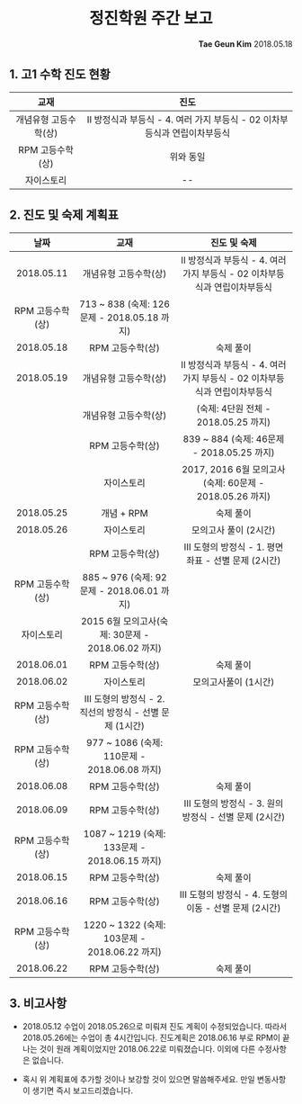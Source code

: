 <h1 style="text-align:center">정진학원 주간 보고</h1>
<p style="text-align:right"><b>Tae Geun Kim</b>
2018.05.18</p>

## 1. 고1 수학 진도 현황

교재 | 진도
:--: | :--:
개념유형 고등수학(상) | Ⅱ 방정식과 부등식 - 4. 여러 가지 부등식 - 02 이차부등식과 연립이차부등식
RPM 고등수학(상) | 위와 동일
자이스토리 | --

## 2. 진도 및 숙제 계획표

날짜 | 교재 | 진도 및 숙제
:--: | :--: | :--:
2018.05.11 | 개념유형 고등수학(상) | Ⅱ 방정식과 부등식 - 4. 여러 가지 부등식 - 02 이차부등식과 연립이차부등식
  | RPM 고등수학(상) | 713 ~ 838 (숙제: 126문제 - 2018.05.18 까지) 
2018.05.18 | RPM 고등수학(상) | 숙제 풀이
2018.05.19 | 개념유형 고등수학(상) | Ⅱ 방정식과 부등식 - 4. 여러 가지 부등식 - 02 이차부등식과 연립이차부등식
	| 개념유형 고등수학(상) | (숙제: 4단원 전체 - 2018.05.25 까지)
	| RPM 고등수학(상) | 839 ~ 884 (숙제: 46문제 - 2018.05.25 까지)
	| 자이스토리 | 2017, 2016 6월 모의고사(숙제: 60문제 - 2018.05.26 까지)
2018.05.25 | 개념 + RPM | 숙제 풀이
2018.05.26 | 자이스토리 | 모의고사 풀이 (2시간)
	| RPM 고등수학(상) | Ⅲ 도형의 방정식 - 1. 평면 좌표 - 선별 문제 (2시간)
  | RPM 고등수학(상) | 885 ~ 976 (숙제: 92문제 - 2018.06.01 까지)
  | 자이스토리 | 2015 6월 모의고사(숙제: 30문제 - 2018.06.02 까지)
2018.06.01 | RPM 고등수학(상) | 숙제 풀이
2018.06.02 | 자이스토리 | 모의고사풀이 (1시간)
  | RPM 고등수학(상) | Ⅲ 도형의 방정식 - 2. 직선의 방정식 - 선별 문제 (1시간)
  | RPM 고등수학(상) | 977 ~ 1086 (숙제: 110문제 - 2018.06.08 까지)
2018.06.08 | RPM 고등수학(상) | 숙제 풀이
2018.06.09 | RPM 고등수학(상) | Ⅲ 도형의 방정식 - 3. 원의 방정식 - 선별 문제 (2시간)
  | RPM 고등수학(상) | 1087 ~ 1219 (숙제: 133문제 - 2018.06.15 까지)
2018.06.15 | RPM 고등수학(상) | 숙제 풀이
2018.06.16 | RPM 고등수학(상) | Ⅲ 도형의 방정식 - 4. 도형의 이동 - 선별 문제 (2시간)
  | RPM 고등수학(상) | 1220 ~ 1322 (숙제: 103문제 - 2018.06.22 까지)
2018.06.22 | RPM 고등수학(상) | 숙제 풀이

## 3. 비고사항

* 2018.05.12 수업이 2018.05.26으로 미뤄져 진도 계획이 수정되었습니다. 따라서 2018.05.26에는 수업이 총 4시간입니다. 진도계획은 2018.06.16 부로 RPM이 끝나는 것이 원래 계획이었지만 2018.06.22로 미뤄졌습니다. 이외에 다른 수정사항은 없습니다.

* 혹시 위 계획표에 추가할 것이나 보강할 것이 있으면 말씀해주세요. 만일 변동사항이 생기면 즉시 보고드리겠습니다.


